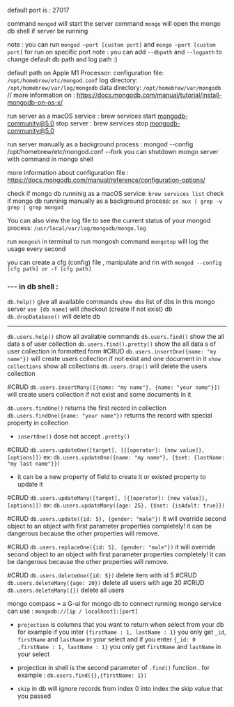 default port is : 27017

command `mongod` will start the server 
command `mongo` will open the mongo db shell if server be running

note : you can run `mongod —port [custom port]` and `mongo —port [custom port]` for run on specific port
note : you can add `--dbpath` and `--logpath` to change default db path and log path :)


default path on Apple M1 Processor: 
configuration file: `/opt/homebrew/etc/mongod.conf`
log directory: `/opt/homebrew/var/log/mongodb`
data directory: `/opt/homebrew/var/mongodb`
// more information on : https://docs.mongodb.com/manual/tutorial/install-mongodb-on-os-x/

run server as a macOS service : brew services start mongodb-community@5.0
stop server : brew services stop mongodb-community@5.0

run server manually as a background process : mongod --config /opt/homebrew/etc/mongod.conf --fork
you can shutdown mongo server with command in mongo shell

more information about configuration file : https://docs.mongodb.com/manual/reference/configuration-options/

check if mongo db runninig as a macOS service: `brew services list`
check if mongo db runninig manually as a background process: `ps aux | grep -v grep | grep mongod`

You can also view the log file to see the current status of your mongod process: `/usr/local/var/log/mongodb/mongo.log`

run `mongosh` in terminal to run mongosh
command `mongotop` will log the usage every second

you can create a cfg (config) file , manipulate and rin with `mongod --config [cfg path] or -f [cfg path]`

 ### --- in db shell :

 `db.help()` give all available commands
 `show dbs` list of dbs in this mongo server
 `use [db name]` will checkout (create if not exist) db
 `db.dropDatabase()` will delete db

 -----
 `db.users.help()` show all available commands
 `db.users.find()` show the all data s of user collection
 `db.users.find().pretty()` show the all data s of user collection in formatted form
 #CRUD `db.users.insertOne({name: "my name"})` will create users collection if not exist and one document in it
 `show collections` show all collections
 `db.users.drop()` will delete the users collection

 #CRUD `db.users.insertMany([{name: "my name"}, {name: "your name"}])` will create users collection if not exist and some documents in it

 `db.users.findOne()` returns the first record in collection
 `db.users.findOne({name: "your name"})` returns the record with special property in collection
 * `insertOne()` dose not accept `.pretty()`

#CRUD `db.users.updateOne([target], [{[operator]: [new value]}, [options]])`
ex: `db.users.updateOne({name: "my name"}, {$set: {lastName: "my last name"}})`
* it can be a new property of field to create it or existed property to update it

#CRUD `db.users.updateMany([target], [{[operator]: [new value]}, [options]])`
ex: `db.users.updateMany({age: 25}, {$set: {isAdult: true}})`

#CRUD `db.users.update({id: 5}, {gender: "male"})` it will override second object to an object with first parameter properties completely! it can be dangerous because the other properties will remove.

#CRUD `db.users.replaceOne({id: 5}, {gender: "male"})` it will override second object to an object with first parameter properties completely! it can be dangerous because the other properties will remove.

#CRUD `db.users.deleteOne({id: 5})` delete item with id 5
#CRUD `db.users.deleteMany({age: 20})` delete all users with age 20
#CRUD `db.users.deleteMany({})` delete all users

mongo compass = a G-ui for mongo db
to connect running mongo service can use : `mongodb://[ip / localhost]:[port]`

* `projection` is columns that you want to return when select from your db
 for example if you inter `{firstName : 1, lastName : 1}` you only get `_id`, `firstName` and `lastName` in your select
 and if you enter `{_id: 0 ,firstName : 1, lastName : 1}` you only get `firstName` and `lastName` in your select

* projection in shell is the second parameter of `.find()` function . for example :
  `db.users.find({},{firstName: 1})`

* ‍‍`skip` in db will ignore records from index 0 into index the skip value that you passed